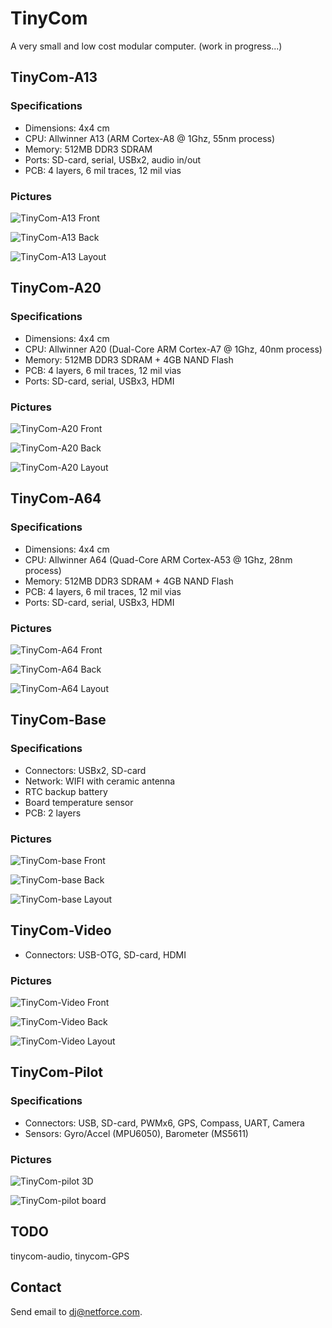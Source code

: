# TinyCom

A very small and low cost modular computer.
(work in progress...)

## TinyCom-A13

### Specifications

- Dimensions: 4x4 cm
- CPU: Allwinner A13 (ARM Cortex-A8 @ 1Ghz, 55nm process)
- Memory: 512MB DDR3 SDRAM
- Ports: SD-card, serial, USBx2, audio in/out 
- PCB: 4 layers, 6 mil traces, 12 mil vias

### Pictures

![TinyCom-A13 Front](https://raw.githubusercontent.com/nfco/tinycom/master/tinycom-a13/tinycom-a13-front.png)

![TinyCom-A13 Back](https://raw.githubusercontent.com/nfco/tinycom/master/tinycom-a13/tinycom-a13-back.png)

![TinyCom-A13 Layout](https://raw.githubusercontent.com/nfco/tinycom/master/tinycom-a13/tinycom-a13-layout.png)

## TinyCom-A20

### Specifications

- Dimensions: 4x4 cm
- CPU: Allwinner A20 (Dual-Core ARM Cortex-A7 @ 1Ghz, 40nm process)
- Memory: 512MB DDR3 SDRAM + 4GB NAND Flash
- PCB: 4 layers, 6 mil traces, 12 mil vias
- Ports: SD-card, serial, USBx3, HDMI

### Pictures

![TinyCom-A20 Front](https://raw.githubusercontent.com/nfco/tinycom/master/tinycom-a20/tinycom-a20-front.png)

![TinyCom-A20 Back](https://raw.githubusercontent.com/nfco/tinycom/master/tinycom-a20/tinycom-a20-back.png)

![TinyCom-A20 Layout](https://raw.githubusercontent.com/nfco/tinycom/master/tinycom-a20/tinycom-a20-layout.png)

## TinyCom-A64

### Specifications

- Dimensions: 4x4 cm
- CPU: Allwinner A64 (Quad-Core ARM Cortex-A53 @ 1Ghz, 28nm process)
- Memory: 512MB DDR3 SDRAM + 4GB NAND Flash
- PCB: 4 layers, 6 mil traces, 12 mil vias
- Ports: SD-card, serial, USBx3, HDMI

### Pictures

![TinyCom-A64 Front](https://raw.githubusercontent.com/nfco/tinycom/master/tinycom-a64/tinycom-a64-front.png)

![TinyCom-A64 Back](https://raw.githubusercontent.com/nfco/tinycom/master/tinycom-a64/tinycom-a64-back.png)

![TinyCom-A64 Layout](https://raw.githubusercontent.com/nfco/tinycom/master/tinycom-a64/tinycom-a64-layout.png)

## TinyCom-Base

### Specifications

- Connectors:  USBx2, SD-card
- Network: WIFI with ceramic antenna
- RTC backup battery
- Board temperature sensor
- PCB: 2 layers

### Pictures

![TinyCom-base Front](https://raw.githubusercontent.com/nfco/tinycom/master/tinycom-base/tinycom-base-front.png)

![TinyCom-base Back](https://raw.githubusercontent.com/nfco/tinycom/master/tinycom-base/tinycom-base-back.png)

![TinyCom-base Layout](https://raw.githubusercontent.com/nfco/tinycom/master/tinycom-base/tinycom-base-layout.png)

## TinyCom-Video

- Connectors:  USB-OTG, SD-card, HDMI

### Pictures

![TinyCom-Video Front](https://raw.githubusercontent.com/nfco/tinycom/master/tinycom-video/tinycom-video-front.png)

![TinyCom-Video Back](https://raw.githubusercontent.com/nfco/tinycom/master/tinycom-video/tinycom-video-back.png)

![TinyCom-Video Layout](https://raw.githubusercontent.com/nfco/tinycom/master/tinycom-video/tinycom-video-layout.png)

## TinyCom-Pilot

### Specifications

- Connectors:  USB, SD-card, PWMx6, GPS, Compass, UART, Camera
- Sensors: Gyro/Accel (MPU6050), Barometer (MS5611)

### Pictures

![TinyCom-pilot 3D](https://raw.githubusercontent.com/nfco/tinycom/master/tinycom-pilot/tinycom-pilot-3d.png)

![TinyCom-pilot board](https://raw.githubusercontent.com/nfco/tinycom/master/tinycom-pilot/tinycom-pilot-board.png)

## TODO

tinycom-audio, tinycom-GPS

## Contact

Send email to dj@netforce.com.
